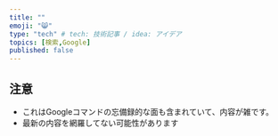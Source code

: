```yaml
---
title: ""
emoji: "😸"
type: "tech" # tech: 技術記事 / idea: アイデア
topics: [検索,Google]
published: false
---
```

## 注意
- これはGoogleコマンドの忘備録的な面も含まれていて、内容が雑です。
- 最新の内容を網羅してない可能性があります